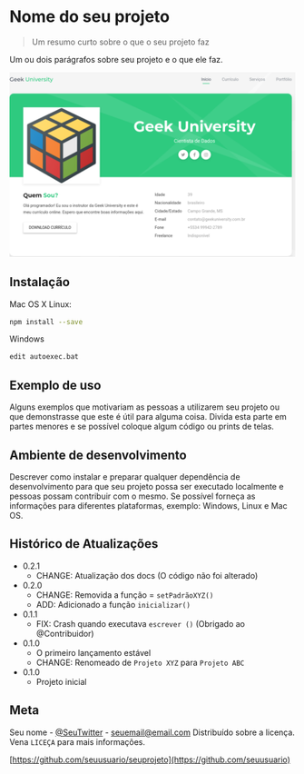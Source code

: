 # Nome do seu projeto

> Um resumo curto sobre o que o seu projeto faz

Um ou dois parágrafos sobre seu projeto e o que ele faz.

![](pag.png)



## Instalação

Mac OS X Linux:

```sh
npm install --save
```

Windows
```sh
edit autoexec.bat
```

## Exemplo de uso

Alguns exemplos que motivariam as pessoas a utilizarem seu projeto ou que demonstrasse que este é útil para alguma coisa. 
Divida esta parte em partes menores e se possível coloque algum código ou prints de telas.

## Ambiente de desenvolvimento

Descrever como instalar e preparar qualquer dependência de desenvolvimento para que seu projeto possa ser executado localmente e pessoas possam contribuir com o mesmo.
Se possível forneça as informações para diferentes plataformas, exemplo: Windows, Linux e Mac OS.

## Histórico de Atualizações

* 0.2.1
    * CHANGE: Atualização dos docs (O código não foi alterado)
* 0.2.0
    * CHANGE: Removida a função =
    `setPadrãoXYZ()`
    * ADD: Adicionado a função `inicializar()`
* 0.1.1
    * FIX: Crash quando executava `escrever ()` (Obrigado ao @Contribuidor)
* 0.1.0
    * O primeiro lançamento estável
    * CHANGE: Renomeado de `Projeto XYZ` para `Projeto ABC`
* 0.1.0
    * Projeto inicial


## Meta

Seu nome - [@SeuTwitter](https://twitter.com/seuTwitter) - seuemail@email.com
Distribuído sobre a licença. Vena ```LICEÇA``` para mais informações.

[https://github.com/seuusuario/seuprojeto](https://github.com/seuusuario)